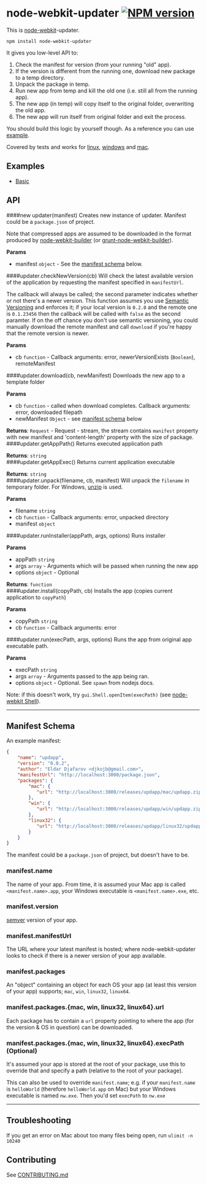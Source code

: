 node-webkit-updater [![NPM version][npm-image]][npm-url]
=======
This is [node-webkit](https://github.com/rogerwang/node-webkit)-updater.

```
npm install node-webkit-updater
```

It gives you low-level API to:

1. Check the manifest for version (from your running "old" app).
2. If the version is different from the running one, download new package to a temp directory.
3. Unpack the package in temp.
4. Run new app from temp and kill the old one (i.e. still all from the running app).
5. The new app (in temp) will copy itself to the original folder, overwriting the old app.
6. The new app will run itself from original folder and exit the process.

You should build this logic by yourself though. As a reference you can use [example](app/index.html).

Covered by tests and works for [linux](http://screencast.com/t/Je2ptbHhP), [windows](http://screencast.com/t/MSTKqVS3) and [mac](http://screencast.com/t/OXyC5xoA).

## Examples

- [Basic](examples/basic.js)


## API

<a name="new_updater"></a>
####new updater(manifest)
Creates new instance of updater. Manifest could be a `package.json` of project.

Note that compressed apps are assumed to be downloaded in the format produced by [node-webkit-builder](https://github.com/mllrsohn/node-webkit-builder) (or [grunt-node-webkit-builder](https://github.com/mllrsohn/grunt-node-webkit-builder)).

**Params**

- manifest `object` - See the [manifest schema](#manifest-schema) below.  

<a name="updater#checkNewVersion"></a>
####updater.checkNewVersion(cb)
Will check the latest available version of the application by requesting the manifest specified in `manifestUrl`.

The callback will always be called; the second parameter indicates whether or not there's a newer version.
This function assumes you use [Semantic Versioning](http://semver.org) and enforces it; if your local version is `0.2.0` and the remote one is `0.1.23456` then the callback will be called with `false` as the second paramter. If on the off chance you don't use semantic versioning, you could manually download the remote manifest and call `download` if you're happy that the remote version is newer.

**Params**

- cb `function` - Callback arguments: error, newerVersionExists (`Boolean`), remoteManifest  

<a name="updater#download"></a>
####updater.download(cb, newManifest)
Downloads the new app to a template folder

**Params**

- cb `function` - called when download completes. Callback arguments: error, downloaded filepath  
- newManifest `Object` - see [manifest schema](#manifest-schema) below  

**Returns**: `Request` - Request - stream, the stream contains `manifest` property with new manifest and 'content-length' property with the size of package.  
<a name="updater#getAppPath"></a>
####updater.getAppPath()
Returns executed application path

**Returns**: `string`  
<a name="updater#getAppExec"></a>
####updater.getAppExec()
Returns current application executable

**Returns**: `string`  
<a name="updater#unpack"></a>
####updater.unpack(filename, cb, manifest)
Will unpack the `filename` in temporary folder.
For Windows, [unzip](https://www.mkssoftware.com/docs/man1/unzip.1.asp) is used.

**Params**

- filename `string`  
- cb `function` - Callback arguments: error, unpacked directory  
- manifest `object`  

<a name="updater#runInstaller"></a>
####updater.runInstaller(appPath, args, options)
Runs installer

**Params**

- appPath `string`  
- args `array` - Arguments which will be passed when running the new app  
- options `object` - Optional  

**Returns**: `function`  
<a name="updater#install"></a>
####updater.install(copyPath, cb)
Installs the app (copies current application to `copyPath`)

**Params**

- copyPath `string`  
- cb `function` - Callback arguments: error  

<a name="updater#run"></a>
####updater.run(execPath, args, options)
Runs the app from original app executable path.

**Params**

- execPath `string`  
- args `array` - Arguments passed to the app being ran.  
- options `object` - Optional. See `spawn` from nodejs docs.

Note: if this doesn't work, try `gui.Shell.openItem(execPath)` (see [node-webkit Shell](https://github.com/rogerwang/node-webkit/wiki/Shell)).  


---

## Manifest Schema

An example manifest:

```json
{
    "name": "updapp",
    "version": "0.0.2",
    "author": "Eldar Djafarov <djkojb@gmail.com>",
    "manifestUrl": "http://localhost:3000/package.json",
    "packages": {
        "mac": {
           "url": "http://localhost:3000/releases/updapp/mac/updapp.zip"
        },
        "win": {
           "url": "http://localhost:3000/releases/updapp/win/updapp.zip"
        },
        "linux32": {
           "url": "http://localhost:3000/releases/updapp/linux32/updapp.tar.gz"
        }
    }
}
```

The manifest could be a `package.json` of project, but doesn't have to be.

### manifest.name

The name of your app. From time, it is assumed your Mac app is called `<manifest.name>.app`, your Windows executable is `<manifest.name>.exe`, etc.

### manifest.version
[semver](http://semver.org) version of your app.

### manifest.manifestUrl
The URL where your latest manifest is hosted; where node-webkit-updater looks to check if there is a newer version of your app available.

### manifest.packages
An "object" containing an object for each OS your app (at least this version of your app) supports; `mac`, `win`, `linux32`, `linux64`.

### manifest.packages.{mac, win, linux32, linux64}.url
Each package has to contain a `url` property pointing to where the app (for the version & OS in question) can be downloaded.

### manifest.packages.{mac, win, linux32, linux64}.execPath (Optional)
It's assumed your app is stored at the root of your package, use this to override that and specify a path (relative to the root of your package).

This can also be used to override `manifest.name`; e.g. if your `manifest.name` is `helloWorld` (therefore `helloWorld.app` on Mac) but your Windows executable is named `nw.exe`. Then you'd set `execPath` to `nw.exe`

---

## Troubleshooting

If you get an error on Mac about too many files being open, run `ulimit -n 10240`

## Contributing

See [CONTRIBUTING.md](CONTRIBUTING.md)

[npm-url]: https://npmjs.org/package/node-webkit-updater
[npm-image]: https://badge.fury.io/js/node-webkit-updater.png
